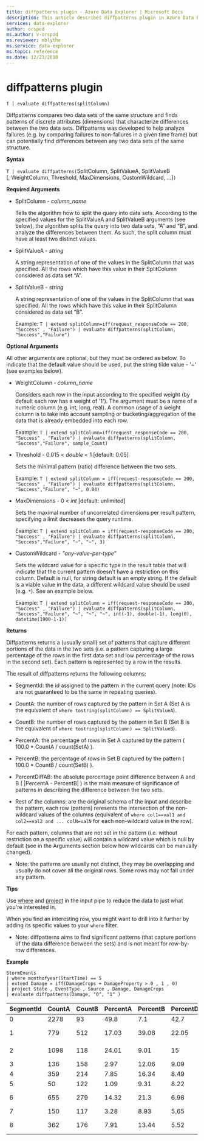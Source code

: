 ```yaml
---
title: diffpatterns plugin - Azure Data Explorer | Microsoft Docs
description: This article describes diffpatterns plugin in Azure Data Explorer.
services: data-explorer
author: orspod
ms.author: v-orspod
ms.reviewer: mblythe
ms.service: data-explorer
ms.topic: reference
ms.date: 12/23/2018
---
```

# diffpatterns plugin

```kusto
T | evaluate diffpatterns(splitColumn)
```

Diffpatterns compares two data sets of the same structure and finds patterns of discrete attributes (dimensions) that characterize differences between the two data sets. Diffpatterns was developed to help analyze failures (e.g. by comparing failures to non-failures in a given time frame) but can potentially find differences between any two data sets of the same structure. 

**Syntax**

`T | evaluate diffpatterns(`SplitColumn, SplitValueA, SplitValueB [, WeightColumn, Threshold, MaxDimensions, CustomWildcard, ...]`)` 

**Required Arguments**

* SplitColumn - *column_name*

    Tells the algorithm how to split the query into data sets. According to the specified values for the SplitValueA and SplitValueB arguments (see below), the algorithm splits the query into two data sets, “A” and “B”, and analyze the differences between them. As such, the split column must have at least two distinct values.

* SplitValueA - *string*

    A string representation of one of the values in the SplitColumn that was specified. All the rows which have this value in their SplitColumn considered as data set “A”.

* SplitValueB - *string*

    A string representation of one of the values in the SplitColumn that was specified. All the rows which have this value in their SplitColumn considered as data set  “B”.

    Example: `T | extend splitColumn=iff(request_responseCode == 200, "Success" , "Failure") | evaluate diffpatterns(splitColumn, "Success","Failure") `

**Optional Arguments**

All other arguments are optional, but they must be ordered as below. To indicate that the default value should be used, put the string tilde value - '~' (see examples below).

* WeightColumn - *column_name*

    Considers each row in the input according to the specified weight (by default each row has a weight of '1'). The argument must be a name of a numeric column (e.g. int, long, real).
    A common usage of a weight column is to take into account sampling or bucketing/aggregation of the data that is already embedded into each row.
    
    Example: `T | extend splitColumn=iff(request_responseCode == 200, "Success" , "Failure") | evaluate diffpatterns(splitColumn, "Success","Failure", sample_Count) `

* Threshold - 0.015 < *double* < 1 [default: 0.05]

    Sets the minimal pattern (ratio) difference between the two sets.

    Example:  `T | extend splitColumn = iff(request-responseCode == 200, "Success" , "Failure") | evaluate diffpatterns(splitColumn, "Success","Failure", "~", 0.04)`

* MaxDimensions  - 0 < *int* [default: unlimited]

    Sets the maximal number of uncorrelated dimensions per result pattern, specifying a limit decreases the query runtime.

    Example:  `T | extend splitColumn = iff(request-responseCode == 200, "Success" , "Failure") | evaluate diffpatterns(splitColumn, "Success","Failure", "~", "~", 3)`

* CustomWildcard - *"any-value-per-type"*

    Sets the wildcard value for a specific type in the result table that will indicate that the current pattern doesn't have a restriction on this column.
    Default is null, for string default is an empty string. If the default is a viable value in the data, a different wildcard value should be used (e.g. `*`).
    See an example below.

    Example: `T | extend splitColumn = iff(request-responseCode == 200, "Success" , "Failure") | evaluate diffpatterns(splitColumn, "Success","Failure", "~", "~", "~", int(-1), double(-1), long(0), datetime(1900-1-1))`

**Returns**

Diffpatterns returns a (usually small) set of patterns that capture different portions of the data in the two sets (i.e. a pattern capturing a large percentage of the rows in the first data set and low percentage of the rows in the second set). Each pattern is represented by a row in the results.

The result of diffpatterns returns the following columns:

* SegmentId: the id assigned to the pattern in the current query (note: IDs are not guaranteed to be the same in repeating queries).

* CountA: the number of rows captured by the pattern in Set A (Set A is the equivalent of `where tostring(splitColumn) == SplitValueA`).

* CountB: the number of rows captured by the pattern in Set B (Set B is the equivalent of `where tostring(splitColumn) == SplitValueB`).

* PercentA: the percentage of rows in Set A captured by the pattern ( 100.0 * CountA / count(SetA) ).

* PercentB: the percentage of rows in Set B captured by the pattern ( 100.0 * CountB / count(SetB) ).

* PercentDiffAB: the absolute percentage point difference between A and B ( |PercentA - PercentB| ) is the main measure of significance of patterns in describing the difference between the two sets.

* Rest of the columns: are the original schema of the input and describe the pattern, each row (pattern) reresents the intersection of the non-wildcard values of the columns (equivalent of `where col1==val1 and col2==val2 and ... colN=valN` for each non-wildcard value in the row).

For each pattern, columns that are not set in the pattern (i.e. without restriction on a specific value) will contain a wildcard value which is null by default (see in the Arguments section below how wildcards can be manually changed).

* Note: the patterns are usually not distinct, they may be overlapping and usually do not cover all the original rows. Some rows may not fall under any pattern.


**Tips**

Use [where](./whereoperator.md) and [project](./projectoperator.md) in the input pipe to reduce the data to just what you're interested in.

When you find an interesting row, you might want to drill into it further by adding its specific values to your `where` filter.

* Note: diffpatterns aims to find significant patterns (that capture portions of the data difference between the sets) and is not meant for row-by-row differences.

**Example**

```kusto
StormEvents 
| where monthofyear(StartTime) == 5
| extend Damage = iff(DamageCrops + DamageProperty > 0 , 1 , 0)
| project State , EventType , Source , Damage, DamageCrops
| evaluate diffpatterns(Damage, "0", "1" )
```
|SegmentId|CountA|CountB|PercentA|PercentB|PercentDiffAB|State|EventType|Source|DamageCrops|
|---|---|---|---|---|---|---|---|---|---|
|0|2278|93|49.8|7.1|42.7||Hail||0|
|1|779|512|17.03|39.08|22.05||Thunderstorm Wind|||
|2|1098|118|24.01|9.01|15|||Trained Spotter|0|
|3|136|158|2.97|12.06|9.09|||Newspaper||
|4|359|214|7.85|16.34|8.49||Flash Flood|||
|5|50|122|1.09|9.31|8.22|IOWA||||
|6|655|279|14.32|21.3|6.98|||Law Enforcement||
|7|150|117|3.28|8.93|5.65||Flood|||
|8|362|176|7.91|13.44|5.52|||Emergency Manager||

